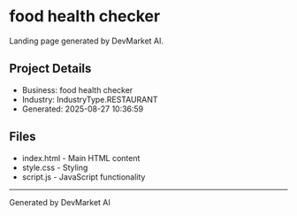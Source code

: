 # food health checker

Landing page generated by DevMarket AI.

## Project Details
- Business: food health checker
- Industry: IndustryType.RESTAURANT
- Generated: 2025-08-27 10:36:59

## Files
- index.html - Main HTML content
- style.css - Styling
- script.js - JavaScript functionality

---
Generated by DevMarket AI
